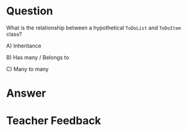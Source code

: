 # Question

What is the relationship between a hypothetical `ToDoList` and `ToDoItem` class?

A) Inheritance

B) Has many / Belongs to

C) Many to many

# Answer


# Teacher Feedback